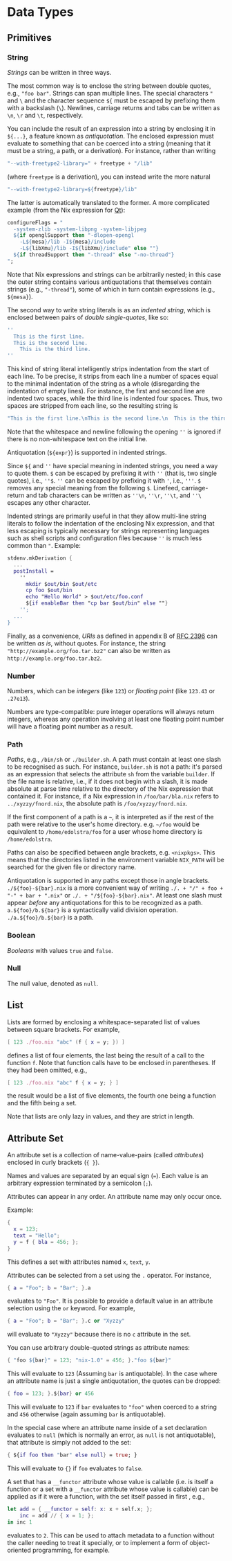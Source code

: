 # Data Types

## Primitives

### String

*Strings* can be written in three ways.

The most common way is to enclose the string between double quotes,
e.g., `"foo bar"`. Strings can span multiple lines. The special
characters `"` and `\` and the character sequence `${` must be
escaped by prefixing them with a backslash (`\`). Newlines, carriage
returns and tabs can be written as `\n`, `\r` and `\t`,
respectively.

You can include the result of an expression into a string by
enclosing it in `${...}`, a feature known as *antiquotation*. The
enclosed expression must evaluate to something that can be coerced
into a string (meaning that it must be a string, a path, or a
derivation). For instance, rather than writing

```nix
"--with-freetype2-library=" + freetype + "/lib"
```

(where `freetype` is a derivation), you can instead write the more
natural

```nix
"--with-freetype2-library=${freetype}/lib"
```

The latter is automatically translated to the former. A more
complicated example (from the Nix expression for
[Qt](http://www.trolltech.com/products/qt)):

```nix
configureFlags = "
  -system-zlib -system-libpng -system-libjpeg
  ${if openglSupport then "-dlopen-opengl
    -L${mesa}/lib -I${mesa}/include
    -L${libXmu}/lib -I${libXmu}/include" else ""}
  ${if threadSupport then "-thread" else "-no-thread"}
";
```

Note that Nix expressions and strings can be arbitrarily nested; in
this case the outer string contains various antiquotations that
themselves contain strings (e.g., `"-thread"`), some of which in
turn contain expressions (e.g., `${mesa}`).

The second way to write string literals is as an *indented string*,
which is enclosed between pairs of *double single-quotes*, like so:

```nix
''
  This is the first line.
  This is the second line.
    This is the third line.
''
```

This kind of string literal intelligently strips indentation from
the start of each line. To be precise, it strips from each line a
number of spaces equal to the minimal indentation of the string as a
whole (disregarding the indentation of empty lines). For instance,
the first and second line are indented two spaces, while the third
line is indented four spaces. Thus, two spaces are stripped from
each line, so the resulting string is

```nix
"This is the first line.\nThis is the second line.\n  This is the third line.\n"
```

Note that the whitespace and newline following the opening `''` is
ignored if there is no non-whitespace text on the initial line.

Antiquotation (`${expr}`) is supported in indented strings.

Since `${` and `''` have special meaning in indented strings, you
need a way to quote them. `$` can be escaped by prefixing it with
`''` (that is, two single quotes), i.e., `''$`. `''` can be escaped
by prefixing it with `'`, i.e., `'''`. `$` removes any special
meaning from the following `$`. Linefeed, carriage-return and tab
characters can be written as `''\n`, `''\r`, `''\t`, and `''\`
escapes any other character.

Indented strings are primarily useful in that they allow multi-line
string literals to follow the indentation of the enclosing Nix
expression, and that less escaping is typically necessary for
strings representing languages such as shell scripts and
configuration files because `''` is much less common than `"`.
Example:

```nix
stdenv.mkDerivation {
  ...
  postInstall =
    ''
      mkdir $out/bin $out/etc
      cp foo $out/bin
      echo "Hello World" > $out/etc/foo.conf
      ${if enableBar then "cp bar $out/bin" else ""}
    '';
  ...
}
```

Finally, as a convenience, *URIs* as defined in appendix B of
[RFC 2396](http://www.ietf.org/rfc/rfc2396.txt) can be written *as
is*, without quotes. For instance, the string
`"http://example.org/foo.tar.bz2"` can also be written as
`http://example.org/foo.tar.bz2`.

### Number

Numbers, which can be *integers* (like `123`) or *floating point*
(like `123.43` or `.27e13`).

Numbers are type-compatible: pure integer operations will always
return integers, whereas any operation involving at least one
floating point number will have a floating point number as a result.

### Path

*Paths*, e.g., `/bin/sh` or `./builder.sh`. A path must contain at
least one slash to be recognised as such. For instance, `builder.sh`
is not a path: it's parsed as an expression that selects the
attribute `sh` from the variable `builder`. If the file name is
relative, i.e., if it does not begin with a slash, it is made
absolute at parse time relative to the directory of the Nix
expression that contained it. For instance, if a Nix expression in
`/foo/bar/bla.nix` refers to `../xyzzy/fnord.nix`, the absolute path
is `/foo/xyzzy/fnord.nix`.

If the first component of a path is a `~`, it is interpreted as if
the rest of the path were relative to the user's home directory.
e.g. `~/foo` would be equivalent to `/home/edolstra/foo` for a user
whose home directory is `/home/edolstra`.

Paths can also be specified between angle brackets, e.g.
`<nixpkgs>`. This means that the directories listed in the
environment variable `NIX_PATH` will be searched for the given file
or directory name.

Antiquotation is supported in any paths except those in angle brackets.
`./${foo}-${bar}.nix` is a more convenient way of writing
`./. + "/" + foo + "-" + bar + ".nix"` or `./. + "/${foo}-${bar}.nix"`. At
least one slash must appear *before* any antiquotations for this to be
recognized as a path. `a.${foo}/b.${bar}` is a syntactically valid division
operation. `./a.${foo}/b.${bar}` is a path.

### Boolean

*Booleans* with values `true` and `false`.

### Null

The null value, denoted as `null`.

## List

Lists are formed by enclosing a whitespace-separated list of values
between square brackets. For example,

```nix
[ 123 ./foo.nix "abc" (f { x = y; }) ]
```

defines a list of four elements, the last being the result of a call to
the function `f`. Note that function calls have to be enclosed in
parentheses. If they had been omitted, e.g.,

```nix
[ 123 ./foo.nix "abc" f { x = y; } ]
```

the result would be a list of five elements, the fourth one being a
function and the fifth being a set.

Note that lists are only lazy in values, and they are strict in length.

## Attribute Set

An attribute set is a collection of name-value-pairs (called *attributes*) enclosed in curly brackets (`{ }`).

Names and values are separated by an equal sign (`=`).
Each value is an arbitrary expression terminated by a semicolon (`;`).

Attributes can appear in any order.
An attribute name may only occur once.

Example:

```nix
{
  x = 123;
  text = "Hello";
  y = f { bla = 456; };
}
```

This defines a set with attributes named `x`, `text`, `y`.

Attributes can be selected from a set using the `.` operator. For
instance,

```nix
{ a = "Foo"; b = "Bar"; }.a
```

evaluates to `"Foo"`. It is possible to provide a default value in an
attribute selection using the `or` keyword. For example,

```nix
{ a = "Foo"; b = "Bar"; }.c or "Xyzzy"
```

will evaluate to `"Xyzzy"` because there is no `c` attribute in the set.

You can use arbitrary double-quoted strings as attribute names:

```nix
{ "foo ${bar}" = 123; "nix-1.0" = 456; }."foo ${bar}"
```

This will evaluate to `123` (Assuming `bar` is antiquotable). In the
case where an attribute name is just a single antiquotation, the quotes
can be dropped:

```nix
{ foo = 123; }.${bar} or 456
```

This will evaluate to `123` if `bar` evaluates to `"foo"` when coerced
to a string and `456` otherwise (again assuming `bar` is antiquotable).

In the special case where an attribute name inside of a set declaration
evaluates to `null` (which is normally an error, as `null` is not
antiquotable), that attribute is simply not added to the set:

```nix
{ ${if foo then "bar" else null} = true; }
```

This will evaluate to `{}` if `foo` evaluates to `false`.

A set that has a `__functor` attribute whose value is callable (i.e. is
itself a function or a set with a `__functor` attribute whose value is
callable) can be applied as if it were a function, with the set itself
passed in first , e.g.,

```nix
let add = { __functor = self: x: x + self.x; };
    inc = add // { x = 1; };
in inc 1
```

evaluates to `2`. This can be used to attach metadata to a function
without the caller needing to treat it specially, or to implement a form
of object-oriented programming, for example.
